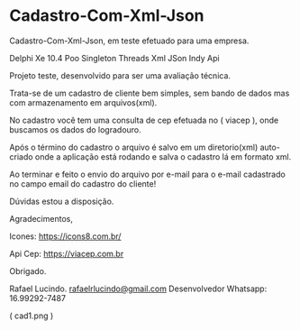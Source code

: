 # Cadastro-Com-Xml-Json
Cadastro-Com-Xml-Json, em teste efetuado para uma empresa.

Delphi Xe 10.4
Poo Singleton
Threads
Xml
JSon
Indy
Api

Projeto teste, desenvolvido para ser uma avaliação técnica.

Trata-se de um cadastro de cliente bem simples, sem bando de
dados mas com armazenamento em arquivos(xml).

No cadastro você tem uma consulta de cep efetuada no ( viacep ),
onde buscamos os dados do logradouro.

Após o término do cadastro o arquivo é salvo em um diretorio(xml) auto-criado
onde a aplicação está rodando e salva o cadastro lá em formato xml.

Ao terminar e feito o envio do arquivo por e-mail para o e-mail cadastrado
no campo email do cadastro do cliente!

Dúvidas estou a disposição.


Agradecimentos,

Icones:
https://icons8.com.br/

Api Cep:
https://viacep.com.br 


Obrigado.

Rafael Lucindo.
rafaelrlucindo@gmail.com
Desenvolvedor
Whatsapp: 16.99292-7487

( cad1.png )







